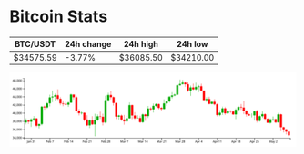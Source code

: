 # Bitcoin Stats

BTC/USDT|24h change|24h high|24h low|
|---|---|---|---|
|$34575.59|-3.77%|$36085.50|$34210.00|

<img src="./chart.svg">
